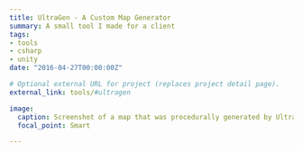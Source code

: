 ```yaml
---
title: UltraGen - A Custom Map Generator 
summary: A small tool I made for a client
tags:
- tools
- csharp
- unity
date: "2016-04-27T00:00:00Z"

# Optional external URL for project (replaces project detail page).
external_link: tools/#ultragen

image:
  caption: Screenshot of a map that was procedurally generated by UltraGen
  focal_point: Smart

---
```


